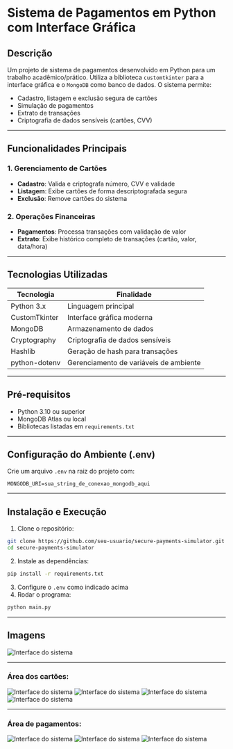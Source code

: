 # Sistema de Pagamentos em Python com Interface Gráfica

## Descrição

Um projeto de sistema de pagamentos desenvolvido em Python para um trabalho acadêmico/prático. Utiliza a biblioteca `customtkinter` para a interface gráfica e o  `MongoDB`  como banco de dados. O sistema permite:

- Cadastro, listagem e exclusão segura de cartões
- Simulação de pagamentos
- Extrato de transações
- Criptografia de dados sensíveis (cartões, CVV)

---

## Funcionalidades Principais

### 1. Gerenciamento de Cartões
- **Cadastro**: Valida e criptografa número, CVV e validade
- **Listagem**: Exibe cartões de forma descriptografada segura
- **Exclusão**: Remove cartões do sistema

### 2. Operações Financeiras
- **Pagamentos**: Processa transações com validação de valor
- **Extrato**: Exibe histórico completo de transações (cartão, valor, data/hora)

---

## Tecnologias Utilizadas

| Tecnologia | Finalidade |
|------------|------------|
| Python 3.x | Linguagem principal |
| CustomTkinter | Interface gráfica moderna |
| MongoDB | Armazenamento de dados |
| Cryptography | Criptografia de dados sensíveis |
| Hashlib | Geração de hash para transações |
| python-dotenv | Gerenciamento de variáveis de ambiente |

---

## Pré-requisitos

- Python 3.10 ou superior
- MongoDB Atlas ou local
- Bibliotecas listadas em `requirements.txt`

---

## Configuração do Ambiente (.env)

Crie um arquivo `.env` na raiz do projeto com:

```env
MONGODB_URI=sua_string_de_conexao_mongodb_aqui
```

---

## Instalação e Execução

1. Clone o repositório:
```bash
git clone https://github.com/seu-usuario/secure-payments-simulator.git
cd secure-payments-simulator
```
2. Instale as dependências:
```bash
pip install -r requirements.txt
```
3. Configure o `.env` como indicado acima
4. Rodar o programa:
```bash
python main.py
```

---

## Imagens

![Interface do sistema](https://github.com/vitorkloy/secure-payments-simulator/blob/main/images/inicio.png)

---

### Área dos cartões:
![Interface do sistema](https://github.com/vitorkloy/secure-payments-simulator/blob/main/images/frame_cartoes.png)
![Interface do sistema](https://github.com/vitorkloy/secure-payments-simulator/blob/main/images/cadastrar_cartao.png)
![Interface do sistema](https://github.com/vitorkloy/secure-payments-simulator/blob/main/images/listar_cartoes.png)
![Interface do sistema](https://github.com/vitorkloy/secure-payments-simulator/blob/main/images/deletar_cartao.png)

---

### Área de pagamentos:
![Interface do sistema](https://github.com/vitorkloy/secure-payments-simulator/blob/main/images/frame_pagamentos.png)
![Interface do sistema](https://github.com/vitorkloy/secure-payments-simulator/blob/main/images/fazer_pagamento.png)
![Interface do sistema](https://github.com/vitorkloy/secure-payments-simulator/blob/main/images/listar_pagamentos.png)